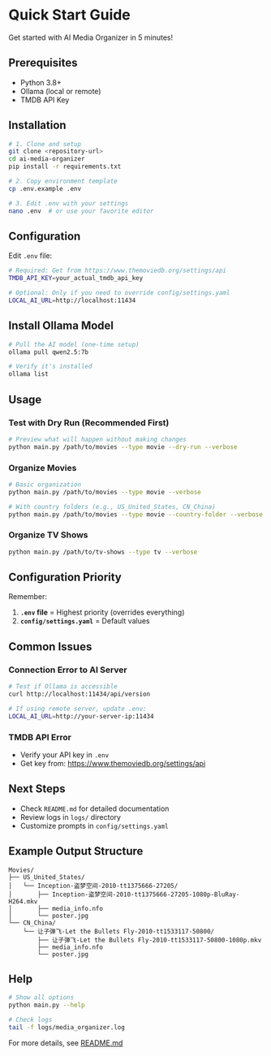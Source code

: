 # Quick Start Guide

Get started with AI Media Organizer in 5 minutes!

## Prerequisites

- Python 3.8+
- Ollama (local or remote)
- TMDB API Key

## Installation

```bash
# 1. Clone and setup
git clone <repository-url>
cd ai-media-organizer
pip install -r requirements.txt

# 2. Copy environment template
cp .env.example .env

# 3. Edit .env with your settings
nano .env  # or use your favorite editor
```

## Configuration

Edit `.env` file:

```bash
# Required: Get from https://www.themoviedb.org/settings/api
TMDB_API_KEY=your_actual_tmdb_api_key

# Optional: Only if you need to override config/settings.yaml
LOCAL_AI_URL=http://localhost:11434
```

## Install Ollama Model

```bash
# Pull the AI model (one-time setup)
ollama pull qwen2.5:7b

# Verify it's installed
ollama list
```

## Usage

### Test with Dry Run (Recommended First)

```bash
# Preview what will happen without making changes
python main.py /path/to/movies --type movie --dry-run --verbose
```

### Organize Movies

```bash
# Basic organization
python main.py /path/to/movies --type movie --verbose

# With country folders (e.g., US_United_States, CN_China)
python main.py /path/to/movies --type movie --country-folder --verbose
```

### Organize TV Shows

```bash
python main.py /path/to/tv-shows --type tv --verbose
```

## Configuration Priority

Remember:
1. **`.env` file** = Highest priority (overrides everything)
2. **`config/settings.yaml`** = Default values

## Common Issues

### Connection Error to AI Server

```bash
# Test if Ollama is accessible
curl http://localhost:11434/api/version

# If using remote server, update .env:
LOCAL_AI_URL=http://your-server-ip:11434
```

### TMDB API Error

- Verify your API key in `.env`
- Get key from: https://www.themoviedb.org/settings/api

## Next Steps

- Check `README.md` for detailed documentation
- Review logs in `logs/` directory
- Customize prompts in `config/settings.yaml`

## Example Output Structure

```
Movies/
├── US_United_States/
│   └── Inception-盗梦空间-2010-tt1375666-27205/
│       ├── Inception-盗梦空间-2010-tt1375666-27205-1080p-BluRay-H264.mkv
│       ├── media_info.nfo
│       └── poster.jpg
└── CN_China/
    └── 让子弹飞-Let the Bullets Fly-2010-tt1533117-50800/
        ├── 让子弹飞-Let the Bullets Fly-2010-tt1533117-50800-1080p.mkv
        ├── media_info.nfo
        └── poster.jpg
```

## Help

```bash
# Show all options
python main.py --help

# Check logs
tail -f logs/media_organizer.log
```

For more details, see [README.md](README.md)
